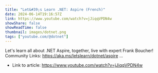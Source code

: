 ```yaml
---
title: "Let&#39;s Learn .NET: Aspire (French)"
date: 2024-06-14T19:16:57Z
link: https://www.youtube.com/watch?v=jJiqqVPDN4w
showShare: false
showReadTime: false
thumbnail: images/dotnet.png
tags: ["youtube.com/@dotnet"]
---
```

Let's learn all about .NET Aspire, together, live with expert Frank Boucher! Community Links: https://aka.ms/letslearn/dotnet/aspire ...

- Link to article: https://www.youtube.com/watch?v=jJiqqVPDN4w